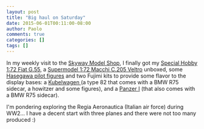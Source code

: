 ```yaml
---
layout: post
title: "Big haul on Saturday"
date: 2015-06-01T00:11:00-08:00
author: Paolo
comments: true
categories: []
tags: []
---
```

In my weekly visit to the <a href="http://www.skywaymodel.com/">Skyway Model Shop</a>, I finally got my [Special Hobby 1:72 Fiat G.55](https://www.scalemates.com/kits/112267-special-hobby-sh72110-fiat-g-55-sotoserie-0), a [Supermodel 1:72 Macchi C.205 Veltro](https://www.scalemates.com/kits/170287-supermodel-10-013-aer-macchi-c-205-veltro) unboxed, some [Hasegawa pilot figures](https://www.scalemates.com/kits/158976-hasegawa-35008-w-w-ii-pilot-figure-set) and two Fujimi kits to provide some flavor to the display bases: a [Kubelwagen ](https://www.scalemates.com/kits/385185-fujimi-38036-kubelwagen)(a type 82 that comes with a BMW R75 sidecar, a howitzer and some figures), and a [Panzer I](https://www.scalemates.com/kits/224418-fujimi-38027-panzer-i) (that also comes with a BMW R75 sidecar).

I'm pondering exploring the Regia Aeronautica (Italian air force) during WW2... I have a decent start with three planes and there were not too many produced :)
